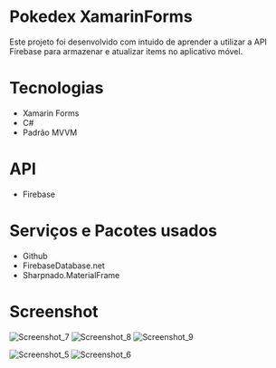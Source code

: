 # Pokedex XamarinForms

Este projeto foi desenvolvido com intuido de aprender a utilizar a API Firebase para armazenar e atualizar items no aplicativo móvel.

# Tecnologias

- Xamarin Forms
- C#
- Padrão MVVM

# API

- Firebase

# Serviços e Pacotes usados

- Github
- FirebaseDatabase.net
- Sharpnado.MaterialFrame

# Screenshot

![Screenshot_7](https://user-images.githubusercontent.com/105067158/233405762-68fa7372-26bf-4577-971f-0df69d9c9004.png) ![Screenshot_8](https://user-images.githubusercontent.com/105067158/233405925-4937a348-f973-4622-8249-d62f461b80d2.png) ![Screenshot_9](https://user-images.githubusercontent.com/105067158/233405935-55f617c9-63cb-47a1-a4ea-d2c850eb81ed.png)

![Screenshot_5](https://user-images.githubusercontent.com/105067158/233405958-cb1c7be1-4c93-4adf-b426-5c1270cceb6e.png) ![Screenshot_6](https://user-images.githubusercontent.com/105067158/233405967-ba2d5906-ffb9-4116-b73a-05616e58771a.png)


